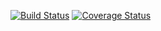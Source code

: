 [![Build Status](https://travis-ci.org/andela-doni/doc-manager.svg?branch=master)](https://travis-ci.org/andela-doni/doc-manager)
[![Coverage Status](https://coveralls.io/repos/github/andela-doni/docs/badge.svg?branch=ch-setup-145882287)](https://coveralls.io/github/andela-doni/docs?branch=ch-setup-145882287)
